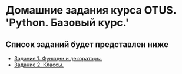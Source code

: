 # Домашние задания курса OTUS. 'Python. Базовый курс.'
## Список заданий будет представлен ниже

* [Задание 1. Функции и декораторы.](https://github.com/smart-roger/python-basic/tree/master/hw01)
* [Задание 2. Классы.](https://github.com/smart-roger/python-basic/tree/master/hw02)
